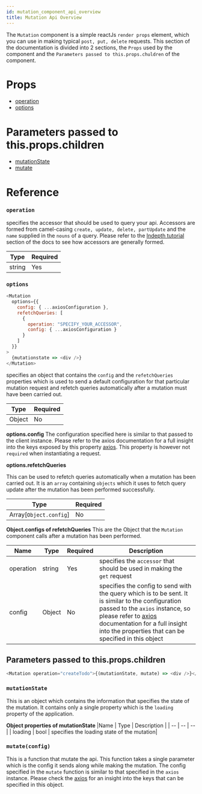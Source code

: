 ```yaml
---
id: mutation_component_api_overview
title: Mutation Api Overview
---
```


The `Mutation` component is a simple reactJs `render props` element, which you can use in making typical `post, put, delete` requests. This section of the documentation is divided into 2 sections, the `Props` used by the component and the `Parameters passed to this.props.chuldren` of the component.

# Props

* [operation](mutation_component_api_overview.md#operation)
* [options](mutation_component_api_overview.md#options)

# Parameters passed to this.props.children

* [mutationState](query_component_api_overview.md#mutationstate)
* [mutate](query_component_api_overview.md#mutate)

# Reference

### `operation`

specifies the accessor that should be used to query your api. Accessors are formed from camel-casing `create, update, delete, partUpdate` and the `name` supplied in the `nouns` of a query. Please refer to the [Indepth tutorial](lasaclient_tutorial.md) section of the docs to see how accessors are generally formed.

| Type   | Required |
| ------ | -------- |
| string | Yes      |

### `options`

```javascript
<Mutation
  options={{
    config: { ...axiosConfiguration },
    refetchQueries: [
      {
        operation: "SPECIFY_YOUR_ACCESSOR",
        config: { ...axiosConfiguration }
      }
    ]
  }}
>
  {mutationstate => <div />}
</Mutation>
```

specifies an object that contains the `config` and the `refetchQueries` properties which is used to send a default configuration for that particular mutation request and refetch queries automatically after a mutation must have been carried out.

| Type   | Required |
| ------ | -------- |
| Object | No       |

**options.config**
The configuration specified here is similar to that passed to the client instance. Please refer to the axios documentation for a full insight into the keys exposed by this property [axios](axios.com). This property is however not `required` when instantiating a request.

**options.refetchQueries**

This can be used to refetch queries automatically when a mutation has been carried out. It is an `array` containing `objects` which it uses to fetch query update after the mutation has been performed successfully.

| Type                   | Required |
| ---------------------- | -------- |
| Array[`Object.config`] | No       |

**Object.configs of refetchQueries**
This are the Object that the `Mutation` component calls after a mutation has been performed.

| Name      | Type   | Required | Description                                                                                                                                                                                                                                                         |
| --------- | ------ | -------- | ------------------------------------------------------------------------------------------------------------------------------------------------------------------------------------------------------------------------------------------------------------------- |
| operation | string | Yes      | specifies the `accessor` that should be used in making the `get` request                                                                                                                                                                                            |
| config    | Object | No       | specifies the config to send with the query which is to be sent. It is similar to the configuration passed to the `axios` instance, so please refer to [axios](axios.com) documentation for a full insight into the properties that can be specified in this object |

## Parameters passed to this.props.children

```javascript
<Mutation operation="createTodo">{(mutationState, mutate) => <div />}</Mutation>
```

### `mutationState`

This is an object which contains the information that specifies the state of the mutation. It contains only a single property which is the `loading` property of the application.

**Object properties of mutationState**
|Name | Type | Description |
| -- | -- | -- |
| loading | bool | specifies the loading state of the mutation|

### `mutate(config)`

This is a function that mutate the api. This function takes a single parameter which is the config it sends along while making the mutation. The config specified in the `mutate` function is similar to that specified in the `axios` instance. Please check the [axios](axios.com) for an insight into the keys that can be specified in this object.
